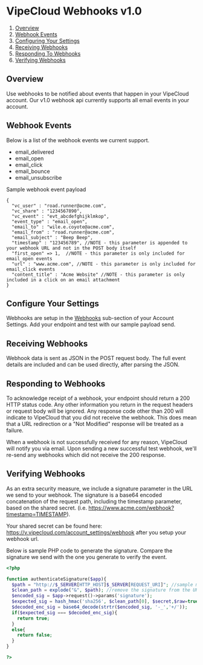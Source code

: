 
VipeCloud Webhooks v1.0
=============

1. [Overview](#overview)
2. [Webhook Events](#events)
3. [Configuring Your Settings](#configure)
4. [Receiving Webhooks](#receiving)
5. [Responding To Webhooks](#responding)
6. [Verifying Webhooks](#verify)


<a name="#overview"></a>Overview
-------------
Use webhooks to be notified about events that happen in your VipeCloud account. 
Our v1.0 webhook api currently supports all email events in your account.


<a name="#events"></a>Webhook Events
-------------
Below is a list of the webhook events we current support.
  * email_delivered
  * email_open
  * email_click
  * email_bounce
  * email_unsubscribe

Sample webhook event payload
```   
{
  "vc_user" : "road.runner@acme.com",
  "vc_share" : "1234567890",
  "vc_event" : "evt_abcdefghijklmkop",
  "event_type" : "email_open",
  "email_to" : "wile.e.coyote@acme.com",
  "email_from" : "road.runner@acme.com",
  "email_subject" : "Beep Beep",
  "timestamp" : "123456789", //NOTE - this parameter is appended to your webhook URL and not in the POST body itself
  "first_open" => 1,  //NOTE - this parameter is only included for email_open events
  "url" : "www.acme.com", //NOTE - this parameter is only included for email_click events
  "content_title" : "Acme Website" //NOTE - this parameter is only included in a click on an email attachment
}
```

<a name="#configure"></a>Configure Your Settings
-------------
Webhooks are setup in the <a href="https://v.vipecloud.com/account_settings/webhooks">Webhooks</a> 
sub-section of your Account Settings. Add your endpoint and test with our sample payload send.

<a name="#receiving"></a>Receiving Webhooks
-------------
Webhook data is sent as JSON in the POST request body. 
The full event details are included and can be used directly, after parsing the JSON.

<a name="#responding"></a>Responding to Webhooks
-------------
To acknowledge receipt of a webhook, your endpoint should return a 200 HTTP status code. 
Any other information you return in the request headers or request body will be ignored. 
Any response code other than 200 will indicate to VipeCloud that you did not receive the webhook. 
This does mean that a URL redirection or a "Not Modified" response will be treated as a failure.

When a webhook is not successfully received for any reason, VipeCloud will notify you via email. Upon
sending a new successful test webhook, we'll re-send any webhooks which did not receive the 200 response.

<a name="#verify"></a>Verifying Webhooks
-------------
As an extra security measure, we include a signature parameter in the URL we send to your webhook.
The signature is a base64 encoded concatenation of the request path, including the timestamp parameter,
based on the shared secret. (i.e. https://www.acme.com/webhook?timestamp=TIMESTAMP).

Your shared secret can be found here: https://v.vipecloud.com/account_settings/webhook after you setup your webhook url.

Below is sample PHP code to generate the signature. Compare the signature we send with the one you generate
to verify the event.
```php
<?php

function authenticateSignature($app){
  $path = "http://$_SERVER[HTTP_HOST]$_SERVER[REQUEST_URI]"; //sample might be https://www.acme.com?timestamp=123456789&signature=ASDFGHJKL
  $clean_path = explode("&", $path); //remove the signature from the URL
  $encoded_sig = $app->request()->params('signature');
  $expected_sig = hash_hmac('sha256', $clean_path[0], $secret,$raw=true); //use the shared secret we provide in your Webhook settings
  $decoded_enc_sig = base64_decode(strtr($encoded_sig, '-_','+/')); 
  if($expected_sig === $decoded_enc_sig){
    return true;
  }
  else{
    return false;
  }
}

?>
```
